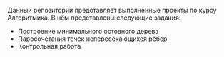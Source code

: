 Данный репозиторий представляет выполненные проекты по курсу Алгоритмика. В нём представлены следующие задания:

- Построение минимального остовного дерева
- Паросочетания точек непересекающихся рёбер
- Контрольная работа
